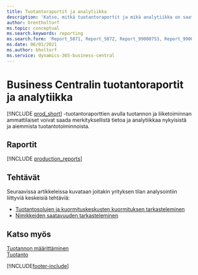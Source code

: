 ```yaml
---
title: Tuotantoraportit ja analytiikka
description: 'Katso, mitkä tuotantoraportit ja mikä analytiikka on saatavilla Business Centralin vakioversiossa, jotta voit seurata liiketoimintaasi.'
author: brentholtorf
ms.topic: conceptual
ms.search.keywords: reporting
ms.search.form: 'Report_5871, Report_5872, Report_99000753, Report_99000756, Report_99000757, Report_99000758, Report_99000791, Report_99000780, Report_99000783, Report_99000784, Report_99000788, Report_99000767'
ms.date: 06/01/2021
ms.author: bholtorf
ms.service: dynamics-365-business-central
---
```

# <a name="production-reports-and-analytics-in-business-central"></a>Business Centralin tuotantoraportit ja analytiikka

[!INCLUDE [prod_short](includes/prod_short.md)] -tuotantoraporttien avulla tuotannon ja liiketoiminnan ammattilaiset voivat saada merkityksellistä tietoa ja analytiikkaa nykyisistä ja aiemmista tuotantotoiminnoista.  

## <a name="reports"></a>Raportit
[!INCLUDE [production_reports](includes/production-reports-include.md)]

## <a name="tasks"></a>Tehtävät

Seuraavissa artikkeleissa kuvataan joitakin yrityksen tilan analysointiin liittyviä keskeisiä tehtäviä:

* [Tuotantosolujen ja kuormituskeskusten kuormituksen tarkasteleminen](production-how-to-view-the-load-on-work-centers.md)  
* [Nimikkeiden saatavuuden tarkasteleminen](inventory-how-availability-overview.md)

## <a name="see-also"></a>Katso myös

[Tuotannon määrittäminen](production-configure-production-processes.md)  
[Tuotanto](production-manage-manufacturing.md)  

[!INCLUDE[footer-include](includes/footer-banner.md)]
